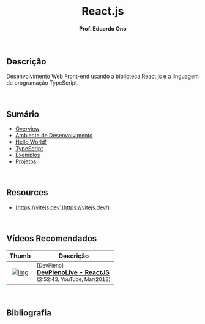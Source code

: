 
<h1 align="center">React.js</h1>

<h4 align="center">Prof. Eduardo Ono</h4>

&nbsp;

## Descrição

Desenvolvimento Web Front-end usando a biblioteca React.js e a linguagem de programação TypeScript.

&nbsp;

## Sumário

* [Overview](./00-overview/)
* [Ambiente de Desenvolvimento](./01-ambiente-de-desenvolvimento/)
* [Hello World!](./02-hello-world/)
* [TypeScript](./03-typescript/)
* [Exemplos](./exemplos/)
* [Projetos](./projetos/)

&nbsp;

## Resources

* [https://vitejs.dev](https://vitejs.dev/)

&nbsp;

## Vídeos Recomendados

| Thumb | Descrição |
| :-: | --- |
| [![img](https://img.youtube.com/vi/1Ws__ZbHNyc/default.jpg)](https://www.youtube.com/watch?v=1Ws__ZbHNyc "DevPlenoLive - ReactJS") | <sup>[DevPleno]</sup><br>[__DevPlenoLive - ReactJS__](https://www.youtube.com/watch?v=1Ws__ZbHNyc)<br><sub>(2:52:43, YouTube, Mar/2018)</sub> |

&nbsp;

## Bibliografia

&nbsp;
